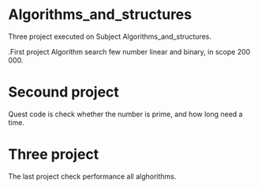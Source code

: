 # Algorithms_and_structures
Three project executed on Subject Algorithms_and_structures.

.First project
Algorithm search few number linear and binary, in scope 200 000.

# Secound project
Quest code is check whether the number is prime, and how long need a time.

# Three project
The last project check performance all alghorithms.
